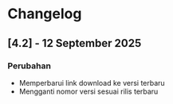 # Changelog

## [4.2] - 12 September 2025

### Perubahan
- Memperbarui link download ke versi terbaru
- Mengganti nomor versi sesuai rilis terbaru
